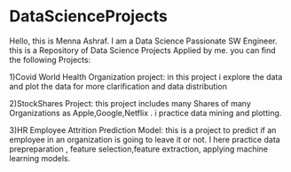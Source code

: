 # DataScienceProjects

Hello, this is Menna Ashraf. I am a Data Science Passionate SW Engineer.
this is a Repository of Data Science Projects Applied by me.
you can find the following Projects:

1)Covid World Health Organization project:
  in this project i explore the data and plot the data for more clarification and data distribution
  
2)StockShares Project:
  this project includes many Shares of many Organizations as Apple,Google,Netflix . i practice data mining and plotting.
  
3)HR Employee Attrition Prediction Model:
  this is a project to predict if an employee in an organization is going to leave it or not.
  I here practice data prepreparation , feature selection,feature extraction, applying machine learning models.
